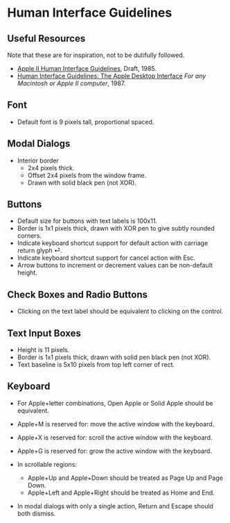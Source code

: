# Human Interface Guidelines

## Useful Resources

Note that these are for inspiration, not to be dutifully followed.

* [Apple II Human Interface Guidelines](https://archive.org/details/Apple2HIG1985), Draft, 1985.
* [Human Interface Guidelines: The Apple Desktop Interface](https://archive.org/details/applehumaninterf00appl) _For any Macintosh or Apple II computer_, 1987.

## Font

* Default font is 9 pixels tall, proportional spaced.

## Modal Dialogs

* Interior border
  * 2x4 pixels thick.
  * Offset 2x4 pixels from the window frame.
  * Drawn with solid black pen (not XOR).

## Buttons

* Default size for buttons with text labels is 100x11.
* Border is 1x1 pixels thick, drawn with XOR pen to give subtly rounded corners.
* Indicate keyboard shortcut support for default action with carriage return glyph ⏎.
* Indicate keyboard shortcut support for cancel action with Esc.
* Arrow buttons to increment or decrement values can be non-default height.

## Check Boxes and Radio Buttons

* Clicking on the text label should be equivalent to clicking on the control.

## Text Input Boxes

* Height is 11 pixels.
* Border is 1x1 pixels thick, drawn with solid pen black pen (not XOR).
* Text baseline is 5x10 pixels from top left corner of rect.

## Keyboard

* For Apple+letter combinations, Open Apple or Solid Apple should be equivalent.

* Apple+M is reserved for: move the active window with the keyboard.
* Apple+X is reserved for: scroll the active window with the keyboard.
* Apple+G is reserved for: grow the active window with the keyboard.

* In scrollable regions:
  * Apple+Up and Apple+Down should be treated as Page Up and Page Down.
  * Apple+Left and Apple+Right should be treated as Home and End.

* In modal dialogs with only a single action, Return and Escape should both dismiss.
